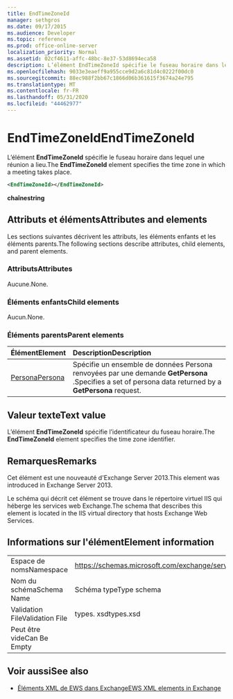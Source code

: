 ```yaml
---
title: EndTimeZoneId
manager: sethgros
ms.date: 09/17/2015
ms.audience: Developer
ms.topic: reference
ms.prod: office-online-server
localization_priority: Normal
ms.assetid: 02cf4611-affc-48bc-8e37-53d8694eca58
description: L’élément EndTimeZoneId spécifie le fuseau horaire dans lequel une réunion a lieu.
ms.openlocfilehash: 9033e3eaeff9a955cce9d2a6c81d4c0222f00dc0
ms.sourcegitcommit: 88ec988f2bb67c1866d06b361615f3674a24e795
ms.translationtype: MT
ms.contentlocale: fr-FR
ms.lasthandoff: 05/31/2020
ms.locfileid: "44462977"
---
```

# <a name="endtimezoneid"></a><span data-ttu-id="c31dc-103">EndTimeZoneId</span><span class="sxs-lookup"><span data-stu-id="c31dc-103">EndTimeZoneId</span></span>

<span data-ttu-id="c31dc-104">L’élément **EndTimeZoneId** spécifie le fuseau horaire dans lequel une réunion a lieu.</span><span class="sxs-lookup"><span data-stu-id="c31dc-104">The **EndTimeZoneId** element specifies the time zone in which a meeting takes place.</span></span> 
  
```XML
<EndTimeZoneId></EndTimeZoneId>
```

 <span data-ttu-id="c31dc-105">**chaîne**</span><span class="sxs-lookup"><span data-stu-id="c31dc-105">**string**</span></span>
## <a name="attributes-and-elements"></a><span data-ttu-id="c31dc-106">Attributs et éléments</span><span class="sxs-lookup"><span data-stu-id="c31dc-106">Attributes and elements</span></span>

<span data-ttu-id="c31dc-107">Les sections suivantes décrivent les attributs, les éléments enfants et les éléments parents.</span><span class="sxs-lookup"><span data-stu-id="c31dc-107">The following sections describe attributes, child elements, and parent elements.</span></span>
  
### <a name="attributes"></a><span data-ttu-id="c31dc-108">Attributs</span><span class="sxs-lookup"><span data-stu-id="c31dc-108">Attributes</span></span>

<span data-ttu-id="c31dc-109">Aucune.</span><span class="sxs-lookup"><span data-stu-id="c31dc-109">None.</span></span>
  
### <a name="child-elements"></a><span data-ttu-id="c31dc-110">Éléments enfants</span><span class="sxs-lookup"><span data-stu-id="c31dc-110">Child elements</span></span>

<span data-ttu-id="c31dc-111">Aucun.</span><span class="sxs-lookup"><span data-stu-id="c31dc-111">None.</span></span>
  
### <a name="parent-elements"></a><span data-ttu-id="c31dc-112">Éléments parents</span><span class="sxs-lookup"><span data-stu-id="c31dc-112">Parent elements</span></span>

|<span data-ttu-id="c31dc-113">**Élément**</span><span class="sxs-lookup"><span data-stu-id="c31dc-113">**Element**</span></span>|<span data-ttu-id="c31dc-114">**Description**</span><span class="sxs-lookup"><span data-stu-id="c31dc-114">**Description**</span></span>|
|:-----|:-----|
|[<span data-ttu-id="c31dc-115">Persona</span><span class="sxs-lookup"><span data-stu-id="c31dc-115">Persona</span></span>](persona.md) <br/> |<span data-ttu-id="c31dc-116">Spécifie un ensemble de données Persona renvoyées par une demande **GetPersona** .</span><span class="sxs-lookup"><span data-stu-id="c31dc-116">Specifies a set of persona data returned by a **GetPersona** request.</span></span>  <br/> |
   
## <a name="text-value"></a><span data-ttu-id="c31dc-117">Valeur texte</span><span class="sxs-lookup"><span data-stu-id="c31dc-117">Text value</span></span>

<span data-ttu-id="c31dc-118">L’élément **EndTimeZoneId** spécifie l’identificateur du fuseau horaire.</span><span class="sxs-lookup"><span data-stu-id="c31dc-118">The **EndTimeZoneId** element specifies the time zone identifier.</span></span> 
  
## <a name="remarks"></a><span data-ttu-id="c31dc-119">Remarques</span><span class="sxs-lookup"><span data-stu-id="c31dc-119">Remarks</span></span>

<span data-ttu-id="c31dc-120">Cet élément est une nouveauté d'Exchange Server 2013.</span><span class="sxs-lookup"><span data-stu-id="c31dc-120">This element was introduced in Exchange Server 2013.</span></span>
  
<span data-ttu-id="c31dc-121">Le schéma qui décrit cet élément se trouve dans le répertoire virtuel IIS qui héberge les services web Exchange.</span><span class="sxs-lookup"><span data-stu-id="c31dc-121">The schema that describes this element is located in the IIS virtual directory that hosts Exchange Web Services.</span></span>
  
## <a name="element-information"></a><span data-ttu-id="c31dc-122">Informations sur l'élément</span><span class="sxs-lookup"><span data-stu-id="c31dc-122">Element information</span></span>

|||
|:-----|:-----|
|<span data-ttu-id="c31dc-123">Espace de noms</span><span class="sxs-lookup"><span data-stu-id="c31dc-123">Namespace</span></span>  <br/> |https://schemas.microsoft.com/exchange/services/2006/types  <br/> |
|<span data-ttu-id="c31dc-124">Nom du schéma</span><span class="sxs-lookup"><span data-stu-id="c31dc-124">Schema Name</span></span>  <br/> |<span data-ttu-id="c31dc-125">Schéma type</span><span class="sxs-lookup"><span data-stu-id="c31dc-125">Type schema</span></span>  <br/> |
|<span data-ttu-id="c31dc-126">Validation File</span><span class="sxs-lookup"><span data-stu-id="c31dc-126">Validation File</span></span>  <br/> |<span data-ttu-id="c31dc-127">types. xsd</span><span class="sxs-lookup"><span data-stu-id="c31dc-127">types.xsd</span></span>  <br/> |
|<span data-ttu-id="c31dc-128">Peut être vide</span><span class="sxs-lookup"><span data-stu-id="c31dc-128">Can Be Empty</span></span>  <br/> ||
   
## <a name="see-also"></a><span data-ttu-id="c31dc-129">Voir aussi</span><span class="sxs-lookup"><span data-stu-id="c31dc-129">See also</span></span>



- [<span data-ttu-id="c31dc-130">Éléments XML de EWS dans Exchange</span><span class="sxs-lookup"><span data-stu-id="c31dc-130">EWS XML elements in Exchange</span></span>](ews-xml-elements-in-exchange.md)

